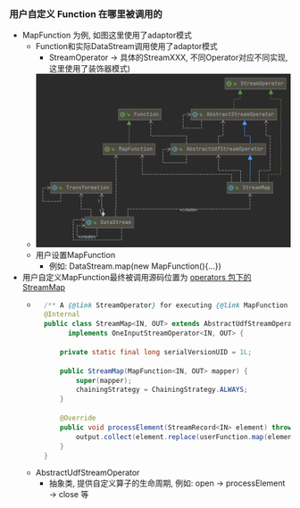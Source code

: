 ### 用户自定义 Function 在哪里被调用的

- MapFunction 为例, 如图这里使用了adaptor模式
  - Function和实际DataStream调用使用了adaptor模式
    - StreamOperator -> 具体的StreamXXX, 不同Operator对应不同实现, 这里使用了装饰器模式)
  - ![avatar](images/uml-Function-Operator.png)
  - 用户设置MapFunction
    - 例如: DataStream.map(new MapFunction(){...})
- 用户自定义MapFunction最终被调用源码位置为
  [operators 包下的 StreamMap](https://github.com/apache/flink/blob/master/flink-streaming-java/src/main/java/org/apache/flink/streaming/api/operators/StreamMap.java#L26)
  - ```java
      /** A {@link StreamOperator} for executing {@link MapFunction MapFunctions}. */
      @Internal
      public class StreamMap<IN, OUT> extends AbstractUdfStreamOperator<OUT, MapFunction<IN, OUT>>
            implements OneInputStreamOperator<IN, OUT> {
      
          private static final long serialVersionUID = 1L;
      
          public StreamMap(MapFunction<IN, OUT> mapper) {
              super(mapper);
              chainingStrategy = ChainingStrategy.ALWAYS;
          }
      
          @Override
          public void processElement(StreamRecord<IN> element) throws Exception {
              output.collect(element.replace(userFunction.map(element.getValue())));
          }
      }
    ```
  - AbstractUdfStreamOperator
    - 抽象类, 提供自定义算子的生命周期, 例如: open -> processElement -> close 等